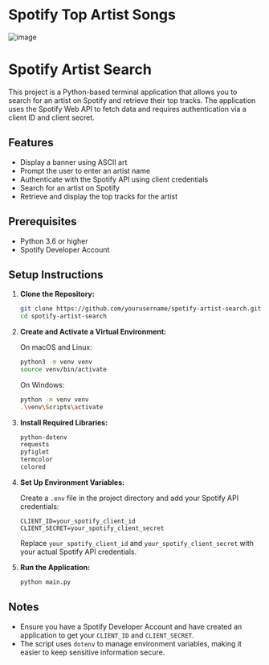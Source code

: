 # Spotify Top Artist Songs

![image](https://github.com/arps18/Spotify/assets/47818179/f1fdd2b5-662c-4906-91ee-1c789033343b)

# Spotify Artist Search

This project is a Python-based terminal application that allows you to search for an artist on Spotify and retrieve their top tracks. The application uses the Spotify Web API to fetch data and requires authentication via a client ID and client secret.

## Features

- Display a banner using ASCII art
- Prompt the user to enter an artist name
- Authenticate with the Spotify API using client credentials
- Search for an artist on Spotify
- Retrieve and display the top tracks for the artist

## Prerequisites

- Python 3.6 or higher
- Spotify Developer Account

## Setup Instructions

1. **Clone the Repository:**

   ```sh
   git clone https://github.com/yourusername/spotify-artist-search.git
   cd spotify-artist-search
   ```

2. **Create and Activate a Virtual Environment:**

   On macOS and Linux:

   ```sh
   python3 -m venv venv
   source venv/bin/activate
   ```

   On Windows:

   ```sh
   python -m venv venv
   .\venv\Scripts\activate
   ```

3. **Install Required Libraries:**

   ```txt
   python-dotenv
   requests
   pyfiglet
   termcolor
   colored
   ```

4. **Set Up Environment Variables:**

   Create a `.env` file in the project directory and add your Spotify API credentials:

   ```env
   CLIENT_ID=your_spotify_client_id
   CLIENT_SECRET=your_spotify_client_secret
   ```

   Replace `your_spotify_client_id` and `your_spotify_client_secret` with your actual Spotify API credentials.

5. **Run the Application:**

   ```sh
   python main.py
   ```

## Notes

- Ensure you have a Spotify Developer Account and have created an application to get your `CLIENT_ID` and `CLIENT_SECRET`.
- The script uses `dotenv` to manage environment variables, making it easier to keep sensitive information secure.


